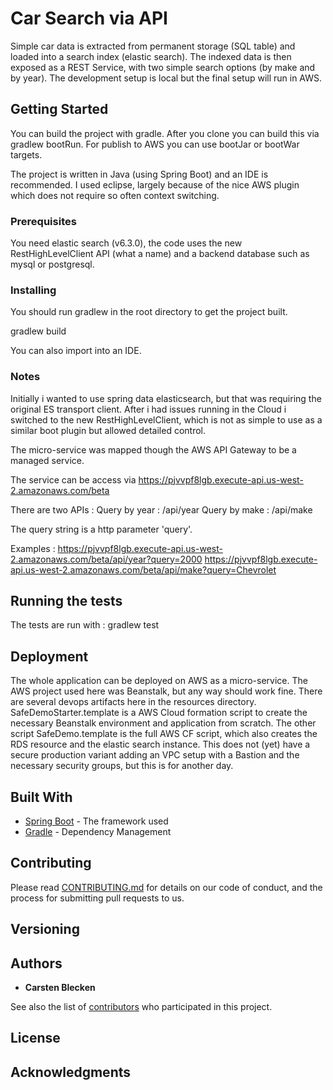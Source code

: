 # Car Search via API

Simple car data is extracted from permanent storage (SQL table) and loaded into 
a search index (elastic search). The indexed data is then exposed as a REST Service,
with two simple search options (by make and by year). The development setup is 
local but the final setup will run in AWS. 

## Getting Started

You can build the project with gradle. After you clone you can build this via 
gradlew bootRun. For publish to AWS you can use bootJar or bootWar targets.

The project is written in Java (using Spring Boot) and an IDE is recommended. I used
eclipse, largely because of the nice AWS plugin which does not require so often
context switching. 

### Prerequisites

You need elastic search (v6.3.0), the code uses the new RestHighLevelClient API 
(what a name) and a backend database such as mysql or postgresql. 


### Installing

You should run gradlew in the root directory to get the project built.

gradlew build

You can also import into an IDE. 

### Notes

Initially i wanted to use spring data elasticsearch, but that was requiring the 
original ES transport client. After i had issues running in the Cloud i switched 
to the new RestHighLevelClient, which is not as simple to use as a similar boot plugin
but allowed detailed control.

The micro-service was mapped though the AWS API Gateway to be a managed service.

The service can be access via https://pjvvpf8lgb.execute-api.us-west-2.amazonaws.com/beta

There are two APIs : 
Query by year : /api/year
Query by make : /api/make

The query string is a http parameter 'query'. 

Examples : 
https://pjvvpf8lgb.execute-api.us-west-2.amazonaws.com/beta/api/year?query=2000
https://pjvvpf8lgb.execute-api.us-west-2.amazonaws.com/beta/api/make?query=Chevrolet

## Running the tests

The tests are run with : gradlew test

## Deployment

The whole application can be deployed on AWS as a micro-service. The AWS project used
here was Beanstalk, but any way should work fine. There are several devops artifacts here
in the resources directory. SafeDemoStarter.template is a AWS Cloud formation script 
to create the necessary Beanstalk environment and application from scratch.
The other script SafeDemo.template is the full AWS CF script, which also creates
the RDS resource and the elastic search instance. This does not (yet) have a secure production
variant adding an VPC setup with a Bastion and the necessary security groups, but this is
for another day. 

## Built With

* [Spring Boot](https://spring.io/projects/spring-boot) - The framework used
* [Gradle](https://gradle.org/) - Dependency Management

## Contributing

Please read [CONTRIBUTING.md](https://gist.github.com/PurpleBooth/b24679402957c63ec426) for details on our code of conduct, and the process for submitting pull requests to us.

## Versioning


## Authors

* **Carsten Blecken** 

See also the list of [contributors](https://github.com/your/project/contributors) who participated in this project.

## License


## Acknowledgments



